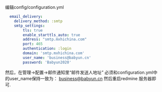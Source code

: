 编辑config/configuration.yml

```yaml
  email_delivery:
    delivery_method: :smtp
    smtp_settings:
        tls: true
        enable_starttls_auto: true
        address: "smtp.mxhichina.com"
        port: 465
        authentication: :login
        domain: 'smtp.mxhichina.com'
        user_name: 'business@babyun.cn'
        password: 'Babyun2020'
```

然后，在管理->配置->邮件通知里“邮件发送人地址” 必须和configuration.yml中的user_name保持一致为： [business@babyun.cn](http://mailto:business@babyun.cn) 然后重启redmine 服务器即可.

